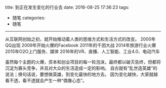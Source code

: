title: 到正在发生变化的行业去
date: 2016-08-25 17:36:23
tags:
- 随笔
categories:
- 随笔
---
从互联网创始之初，就开始推动着人类的思维方式和生活方式的改变。
2000年QQ出现
2009年开始火爆的Facebook
2011年的千团大战
2014年旅游行业火爆
2015年O2O上门服务、媒体
2016年的VR、直播、人工智能、工业4.0、电动汽车

虽然每个主题的火爆，资本和创业项目的每一轮泡沫，最终都以破灭告终，但都将沉淀为寡头竞争，并且对大众的生活造成一定的影响。
自古就有“乱世造英雄”的说法；换句话说，要想做英雄，到变化最快的地方去。
因为变化越快，大家就越看不透，看不透就会产生一种“偶像心态”。